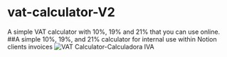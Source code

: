 # vat-calculator-V2
A simple VAT calculator with 10%, 19% and 21% that you can use online.
##A simple 10%, 19%, and 21% calculator for internal use within Notion clients invoices
![VAT Calculator-Calculadora IVA](https://github.com/luc-constantin/vat-calculator-V2/assets/56940002/d419dfde-3f89-494a-9d9c-7085f2440cd3)
